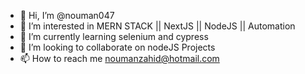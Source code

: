 - 👋 Hi, I’m @nouman047
- 👀 I’m interested in MERN STACK || NextJS || NodeJS || Automation 
- 🌱 I’m currently learning selenium and cypress
- 💞️ I’m looking to collaborate on nodeJS Projects
- 📫 How to reach me noumanzahid@hotmail.com

<!---
nouman047/nouman047 is a ✨ special ✨ repository because its `README.md` (this file) appears on your GitHub profile.
You can click the Preview link to take a look at your changes.
--->
